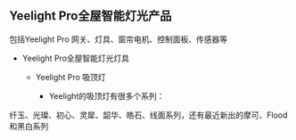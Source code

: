 

## Yeelight Pro全屋智能灯光产品
   包括Yeelight Pro 网关、灯具、窗帘电机、控制面板、传感器等
   
- Yeelight Pro全屋智能灯光灯具 

  - Yeelight Pro 吸顶灯

    - Yeelight的吸顶灯有很多个系列：

纤玉、光璨、初心、灵犀、韶华、皓石、线面系列，还有最近新出的摩可、Flood和黑白系列

